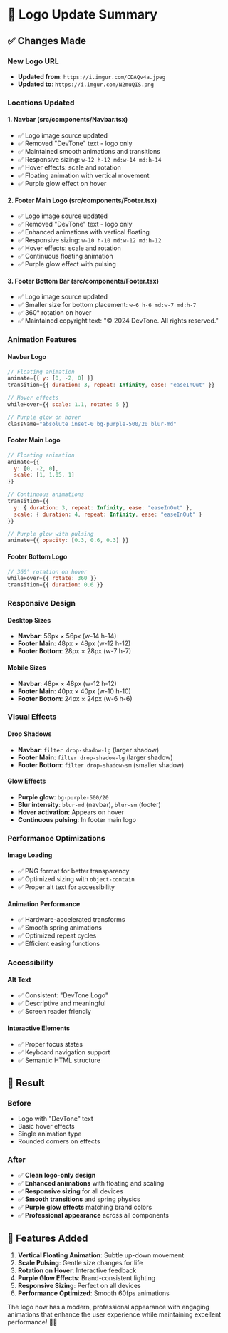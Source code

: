 # 🎨 Logo Update Summary

## ✅ Changes Made

### **New Logo URL**
- **Updated from**: `https://i.imgur.com/CDAQv4a.jpeg`
- **Updated to**: `https://i.imgur.com/N2muQIS.png`

### **Locations Updated**

#### **1. Navbar (src/components/Navbar.tsx)**
- ✅ Logo image source updated
- ✅ Removed "DevTone" text - logo only
- ✅ Maintained smooth animations and transitions
- ✅ Responsive sizing: `w-12 h-12 md:w-14 md:h-14`
- ✅ Hover effects: scale and rotation
- ✅ Floating animation with vertical movement
- ✅ Purple glow effect on hover

#### **2. Footer Main Logo (src/components/Footer.tsx)**
- ✅ Logo image source updated
- ✅ Removed "DevTone" text - logo only
- ✅ Enhanced animations with vertical floating
- ✅ Responsive sizing: `w-10 h-10 md:w-12 md:h-12`
- ✅ Hover effects: scale and rotation
- ✅ Continuous floating animation
- ✅ Purple glow effect with pulsing

#### **3. Footer Bottom Bar (src/components/Footer.tsx)**
- ✅ Logo image source updated
- ✅ Smaller size for bottom placement: `w-6 h-6 md:w-7 md:h-7`
- ✅ 360° rotation on hover
- ✅ Maintained copyright text: "© 2024 DevTone. All rights reserved."

### **Animation Features**

#### **Navbar Logo**
```jsx
// Floating animation
animate={{ y: [0, -2, 0] }}
transition={{ duration: 3, repeat: Infinity, ease: "easeInOut" }}

// Hover effects
whileHover={{ scale: 1.1, rotate: 5 }}

// Purple glow on hover
className="absolute inset-0 bg-purple-500/20 blur-md"
```

#### **Footer Main Logo**
```jsx
// Floating animation
animate={{ 
  y: [0, -2, 0],
  scale: [1, 1.05, 1]
}}

// Continuous animations
transition={{ 
  y: { duration: 3, repeat: Infinity, ease: "easeInOut" },
  scale: { duration: 4, repeat: Infinity, ease: "easeInOut" }
}}

// Purple glow with pulsing
animate={{ opacity: [0.3, 0.6, 0.3] }}
```

#### **Footer Bottom Logo**
```jsx
// 360° rotation on hover
whileHover={{ rotate: 360 }}
transition={{ duration: 0.6 }}
```

### **Responsive Design**

#### **Desktop Sizes**
- **Navbar**: 56px × 56px (w-14 h-14)
- **Footer Main**: 48px × 48px (w-12 h-12)
- **Footer Bottom**: 28px × 28px (w-7 h-7)

#### **Mobile Sizes**
- **Navbar**: 48px × 48px (w-12 h-12)
- **Footer Main**: 40px × 40px (w-10 h-10)
- **Footer Bottom**: 24px × 24px (w-6 h-6)

### **Visual Effects**

#### **Drop Shadows**
- **Navbar**: `filter drop-shadow-lg` (larger shadow)
- **Footer Main**: `filter drop-shadow-lg` (larger shadow)
- **Footer Bottom**: `filter drop-shadow-sm` (smaller shadow)

#### **Glow Effects**
- **Purple glow**: `bg-purple-500/20`
- **Blur intensity**: `blur-md` (navbar), `blur-sm` (footer)
- **Hover activation**: Appears on hover
- **Continuous pulsing**: In footer main logo

### **Performance Optimizations**

#### **Image Loading**
- ✅ PNG format for better transparency
- ✅ Optimized sizing with `object-contain`
- ✅ Proper alt text for accessibility

#### **Animation Performance**
- ✅ Hardware-accelerated transforms
- ✅ Smooth spring animations
- ✅ Optimized repeat cycles
- ✅ Efficient easing functions

### **Accessibility**

#### **Alt Text**
- ✅ Consistent: "DevTone Logo"
- ✅ Descriptive and meaningful
- ✅ Screen reader friendly

#### **Interactive Elements**
- ✅ Proper focus states
- ✅ Keyboard navigation support
- ✅ Semantic HTML structure

## 🎯 Result

### **Before**
- Logo with "DevTone" text
- Basic hover effects
- Single animation type
- Rounded corners on effects

### **After**
- ✅ **Clean logo-only design**
- ✅ **Enhanced animations** with floating and scaling
- ✅ **Responsive sizing** for all devices
- ✅ **Smooth transitions** and spring physics
- ✅ **Purple glow effects** matching brand colors
- ✅ **Professional appearance** across all components

## 🚀 Features Added

1. **Vertical Floating Animation**: Subtle up-down movement
2. **Scale Pulsing**: Gentle size changes for life
3. **Rotation on Hover**: Interactive feedback
4. **Purple Glow Effects**: Brand-consistent lighting
5. **Responsive Sizing**: Perfect on all devices
6. **Performance Optimized**: Smooth 60fps animations

The logo now has a modern, professional appearance with engaging animations that enhance the user experience while maintaining excellent performance! 🎨✨
